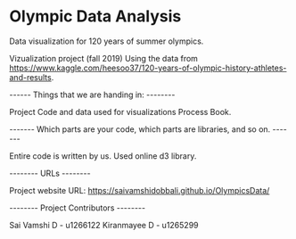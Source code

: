 # Olympic Data Analysis

Data visualization for 120 years of summer olympics.

Vizualization project (fall 2019)
Using the data from https://www.kaggle.com/heesoo37/120-years-of-olympic-history-athletes-and-results.

------ Things that we are handing in: --------

Project Code and data used for visualizations Process Book.

------- Which parts are your code, which parts are libraries, and so on. -------

Entire code is written by us. Used online d3 library.

-------- URLs --------

Project website URL: https://saivamshidobbali.github.io/OlympicsData/

-------- Project Contributors --------

Sai Vamshi D - u1266122   Kiranmayee D - u1265299

